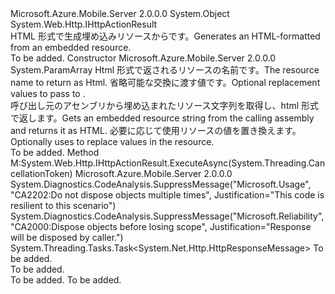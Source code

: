 <Type Name="StaticHtmlActionResult" FullName="Microsoft.Azure.Mobile.Server.Content.StaticHtmlActionResult">
  <TypeSignature Language="C#" Value="public class StaticHtmlActionResult : System.Web.Http.IHttpActionResult" />
  <TypeSignature Language="ILAsm" Value=".class public auto ansi beforefieldinit StaticHtmlActionResult extends System.Object implements class System.Web.Http.IHttpActionResult" />
  <TypeSignature Language="DocId" Value="T:Microsoft.Azure.Mobile.Server.Content.StaticHtmlActionResult" />
  <TypeSignature Language="VB.NET" Value="Public Class StaticHtmlActionResult&#xA;Implements IHttpActionResult" />
  <TypeSignature Language="F#" Value="type StaticHtmlActionResult = class&#xA;    interface IHttpActionResult" />
  <AssemblyInfo>
    <AssemblyName>Microsoft.Azure.Mobile.Server</AssemblyName>
    <AssemblyVersion>2.0.0.0</AssemblyVersion>
  </AssemblyInfo>
  <Base>
    <BaseTypeName>System.Object</BaseTypeName>
  </Base>
  <Interfaces>
    <Interface>
      <InterfaceName>System.Web.Http.IHttpActionResult</InterfaceName>
    </Interface>
  </Interfaces>
  <Docs>
    <summary>
            <span data-ttu-id="a1dab-101">HTML 形式で生成<see cref="T:System.Web.Http.IHttpActionResult" />埋め込みリソースからです。</span><span class="sxs-lookup"><span data-stu-id="a1dab-101">Generates an HTML-formatted <see cref="T:System.Web.Http.IHttpActionResult" /> from an embedded resource.</span></span>
            </summary>
    <remarks>To be added.</remarks>
  </Docs>
  <Members>
    <Member MemberName=".ctor">
      <MemberSignature Language="C#" Value="public StaticHtmlActionResult (string resourceName, params object[] replacements);" />
      <MemberSignature Language="ILAsm" Value=".method public hidebysig specialname rtspecialname instance void .ctor(string resourceName, object[] replacements) cil managed" />
      <MemberSignature Language="DocId" Value="M:Microsoft.Azure.Mobile.Server.Content.StaticHtmlActionResult.#ctor(System.String,System.Object[])" />
      <MemberSignature Language="VB.NET" Value="Public Sub New (resourceName As String, ParamArray replacements As Object())" />
      <MemberSignature Language="F#" Value="new Microsoft.Azure.Mobile.Server.Content.StaticHtmlActionResult : string * obj[] -&gt; Microsoft.Azure.Mobile.Server.Content.StaticHtmlActionResult" Usage="new Microsoft.Azure.Mobile.Server.Content.StaticHtmlActionResult (resourceName, replacements)" />
      <MemberType>Constructor</MemberType>
      <AssemblyInfo>
        <AssemblyName>Microsoft.Azure.Mobile.Server</AssemblyName>
        <AssemblyVersion>2.0.0.0</AssemblyVersion>
      </AssemblyInfo>
      <Parameters>
        <Parameter Name="resourceName" Type="System.String" />
        <Parameter Name="replacements" Type="System.Object[]">
          <Attributes>
            <Attribute>
              <AttributeName>System.ParamArray</AttributeName>
            </Attribute>
          </Attributes>
        </Parameter>
      </Parameters>
      <Docs>
        <param name="resourceName"><span data-ttu-id="a1dab-102">Html 形式で返されるリソースの名前です。</span><span class="sxs-lookup"><span data-stu-id="a1dab-102">The resource name to return as Html.</span></span></param>
        <param name="replacements"><span data-ttu-id="a1dab-103">省略可能な交換に渡す値<see cref="M:System.String.Format(System.String,System.Object[])" />です。</span><span class="sxs-lookup"><span data-stu-id="a1dab-103">Optional replacement values to pass to <see cref="M:System.String.Format(System.String,System.Object[])" />.</span></span></param>
        <summary>
            <span data-ttu-id="a1dab-104">呼び出し元のアセンブリから埋め込まれたリソース文字列を取得し、html 形式で返します。</span><span class="sxs-lookup"><span data-stu-id="a1dab-104">Gets an embedded resource string from the calling assembly and returns it as HTML.</span></span>
            <span data-ttu-id="a1dab-105">必要に応じて使用<see cref="M:System.String.Format(System.String,System.Object[])" />リソースの値を置き換えます。</span><span class="sxs-lookup"><span data-stu-id="a1dab-105">Optionally uses <see cref="M:System.String.Format(System.String,System.Object[])" /> to replace values in the resource.</span></span>
            </summary>
        <remarks>To be added.</remarks>
      </Docs>
    </Member>
    <Member MemberName="ExecuteAsync">
      <MemberSignature Language="C#" Value="public System.Threading.Tasks.Task&lt;System.Net.Http.HttpResponseMessage&gt; ExecuteAsync (System.Threading.CancellationToken cancellationToken);" />
      <MemberSignature Language="ILAsm" Value=".method public hidebysig newslot virtual instance class System.Threading.Tasks.Task`1&lt;class System.Net.Http.HttpResponseMessage&gt; ExecuteAsync(valuetype System.Threading.CancellationToken cancellationToken) cil managed" />
      <MemberSignature Language="DocId" Value="M:Microsoft.Azure.Mobile.Server.Content.StaticHtmlActionResult.ExecuteAsync(System.Threading.CancellationToken)" />
      <MemberSignature Language="F#" Value="abstract member ExecuteAsync : System.Threading.CancellationToken -&gt; System.Threading.Tasks.Task&lt;System.Net.Http.HttpResponseMessage&gt;&#xA;override this.ExecuteAsync : System.Threading.CancellationToken -&gt; System.Threading.Tasks.Task&lt;System.Net.Http.HttpResponseMessage&gt;" Usage="staticHtmlActionResult.ExecuteAsync cancellationToken" />
      <MemberType>Method</MemberType>
      <Implements>
        <InterfaceMember>M:System.Web.Http.IHttpActionResult.ExecuteAsync(System.Threading.CancellationToken)</InterfaceMember>
      </Implements>
      <AssemblyInfo>
        <AssemblyName>Microsoft.Azure.Mobile.Server</AssemblyName>
        <AssemblyVersion>2.0.0.0</AssemblyVersion>
      </AssemblyInfo>
      <Attributes>
        <Attribute>
          <AttributeName>System.Diagnostics.CodeAnalysis.SuppressMessage("Microsoft.Usage", "CA2202:Do not dispose objects multiple times", Justification="This code is resilient to this scenario")</AttributeName>
        </Attribute>
        <Attribute>
          <AttributeName>System.Diagnostics.CodeAnalysis.SuppressMessage("Microsoft.Reliability", "CA2000:Dispose objects before losing scope", Justification="Response will be disposed by caller.")</AttributeName>
        </Attribute>
      </Attributes>
      <ReturnValue>
        <ReturnType>System.Threading.Tasks.Task&lt;System.Net.Http.HttpResponseMessage&gt;</ReturnType>
      </ReturnValue>
      <Parameters>
        <Parameter Name="cancellationToken" Type="System.Threading.CancellationToken" />
      </Parameters>
      <Docs>
        <param name="cancellationToken">To be added.</param>
        <summary>To be added.</summary>
        <returns>To be added.</returns>
        <remarks>To be added.</remarks>
        <inheritdoc />
      </Docs>
    </Member>
  </Members>
</Type>
